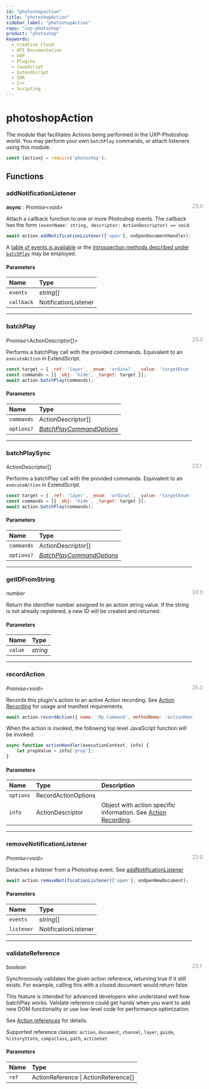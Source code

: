 ```yaml
---
id: "photoshopaction"
title: "photoshopAction"
sidebar_label: "photoshopAction"
repo: "uxp-photoshop"
product: "photoshop"
keywords:
  - Creative Cloud
  - API Documentation
  - UXP
  - Plugins
  - JavaScript
  - ExtendScript
  - SDK
  - C++
  - Scripting
---
```


# photoshopAction

The module that facilitates Actions being performed in the
UXP-Photoshop world. You may perform your own `batchPlay` commands,
or attach listeners using this module.

```javascript
const {action} = require('photoshop');
```

## Functions

### addNotificationListener
<span class="minversion" style="display: block; margin-bottom: -1em; margin-left: 36em; float:left; opacity:0.5;">23.0</span>

**async** : *Promise*<void\>

Attach a callback function to one or more Photoshop events.
The callback has the form `(eventName: string, descriptor: ActionDescriptor) => void`.
```javascript
await action.addNotificationListener(['open'], onOpenDocumentHandler);
```
A [table of events is available](./eventcodes#action-events) or
the [introspection methods described under `batchPlay`](./batchplay) may be employed.

#### Parameters

| Name | Type |
| :------ | :------ |
| `events` | *string*[] |
| `callback` | NotificationListener |

___

### batchPlay
<span class="minversion" style="display: block; margin-bottom: -1em; margin-left: 36em; float:left; opacity:0.5;">23.0</span>

*Promise*<ActionDescriptor[]\>

Performs a batchPlay call with the provided commands. Equivalent
to an `executeAction` in ExtendScript.
```javascript
const target = { _ref: 'layer', _enum: 'ordinal', _value: 'targetEnum' };
const commands = [{ _obj: 'hide', _target: target }];
await action.batchPlay(commands);
```

#### Parameters

| Name | Type |
| :------ | :------ |
| `commands` | ActionDescriptor[] |
| `options?` | [*BatchPlayCommandOptions*](/ps_reference/objects/options/batchplaycommandoptions/) |

___

### batchPlaySync
<span class="minversion" style="display: block; margin-bottom: -1em; margin-left: 36em; float:left; opacity:0.5;">23.1</span>

ActionDescriptor[]

Performs a batchPlay call with the provided commands. Equivalent
to an `executeAction` in ExtendScript.
```javascript
const target = { _ref: 'layer', _enum: 'ordinal', _value: 'targetEnum' };
const commands = [{ _obj: 'hide', _target: target }];
await action.batchPlay(commands);
```

#### Parameters

| Name | Type |
| :------ | :------ |
| `commands` | ActionDescriptor[] |
| `options?` | [*BatchPlayCommandOptions*](/ps_reference/objects/options/batchplaycommandoptions/) |

___

### getIDFromString
<span class="minversion" style="display: block; margin-bottom: -1em; margin-left: 36em; float:left; opacity:0.5;">24.0</span>

*number*

Return the identifier number assigned to an action string value.
If the string is not already registered, a new ID will be created and returned.

#### Parameters

| Name | Type |
| :------ | :------ |
| `value` | *string* |

___

### recordAction
<span class="minversion" style="display: block; margin-bottom: -1em; margin-left: 36em; float:left; opacity:0.5;">25.0</span>

*Promise*<void\>

Records this plugin's action to an active Action recording.
See [Action Recording](./action-recording/) for usage and manifest requirements.

```javascript
await action.recordAction({ name: 'My Command', methodName: 'actionHandler'}, {prop: value} );
```
When the action is invoked, the following top level JavaScript function will be invoked:
```javascript
async function actionHandler(executionContext, info) {
    let propValue = info['prop'];
}
```

#### Parameters

| Name | Type | Description |
| :------ | :------ | :------ |
| `options` | RecordActionOptions |  |
| `info` | ActionDescriptor | Object with action specific information. See [Action Recording](./action-recording/). |

___

### removeNotificationListener
<span class="minversion" style="display: block; margin-bottom: -1em; margin-left: 36em; float:left; opacity:0.5;">23.0</span>

*Promise*<void\>

Detaches a listener from a Photoshop event.
See [addNotificationListener](#addnotificationlistener)
```javascript
await action.removeNotificationListener(['open'], onOpenNewDocument);
```

#### Parameters

| Name | Type |
| :------ | :------ |
| `events` | *string*[] |
| `listener` | NotificationListener |

___

### validateReference
<span class="minversion" style="display: block; margin-bottom: -1em; margin-left: 36em; float:left; opacity:0.5;">23.1</span>

*boolean*

Synchronously validates the given action reference, returning true if it still
exists. For example, calling this with a closed document would return false.

This feature is intended for advanced developers who understand well how batchPlay works.
Validate reference could get handy when you want to add new DOM functionality or use low-level code for
performance optimization.

See [Action references](../batchplay#action-references) for details.

Supported reference classes:
`action`,
`document`,
`channel`,
`layer`,
`guide`,
`historyState`,
`compsClass`,
`path`,
`actionSet`

#### Parameters

| Name | Type |
| :------ | :------ |
| `ref` | ActionReference \| ActionReference[] |
